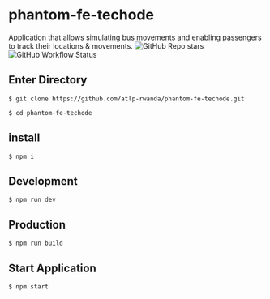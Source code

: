 # phantom-fe-techode

Application that allows simulating bus movements and enabling passengers to track their locations & movements. 
![GitHub Repo stars](https://img.shields.io/github/stars/atlp-rwanda/phantom-fe-techode?style=social)
![GitHub Workflow Status](https://img.shields.io/github/workflow/status/atlp-rwanda/phantom-fe-techode/CI)

## Enter Directory

```
$ git clone https://github.com/atlp-rwanda/phantom-fe-techode.git 
```
```
$ cd phantom-fe-techode 
```

## install
```
$ npm i 
```

## Development

```
$ npm run dev
```

## Production

```
$ npm run build
```

## Start Application

```
$ npm start
```